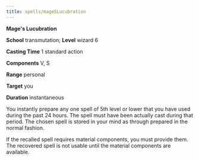 ```yaml
---
title: spells/mageSLucubration
---
```

 **Mage's Lucubration**

**School** transmutation; **Level** wizard 6

**Casting Time** 1 standard action

**Components** V, S

**Range** personal

**Target** you

**Duration** instantaneous

You instantly prepare any one spell of 5th level or lower that you have used during the past 24 hours. The spell must have been actually cast during that period. The chosen spell is stored in your mind as through prepared in the normal fashion.

If the recalled spell requires material components, you must provide them. The recovered spell is not usable until the material components are available.

